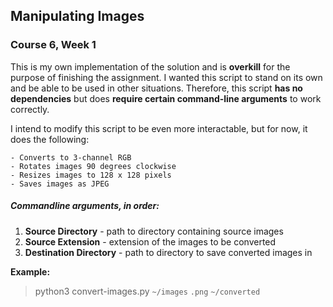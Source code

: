 ## Manipulating Images
### Course 6, Week 1

This is my own implementation of the solution and is **overkill** for the
purpose of finishing the assignment. I wanted this script to stand on
its own and be able to be used in other situations. Therefore, this
script **has no dependencies** but does **require certain command-line
arguments** to work correctly.

I intend to modify this script to be even more interactable, but for
now, it does the following:

    - Converts to 3-channel RGB
    - Rotates images 90 degrees clockwise
    - Resizes images to 128 x 128 pixels
    - Saves images as JPEG

##### Commandline arguments, in order:
1. **Source Directory** - path to directory containing source images
2. **Source Extension** - extension of the images to be converted
3. **Destination Directory** - path to directory to save converted images in

**Example:**
> python3 convert-images.py `~/images` `.png` `~/converted`
